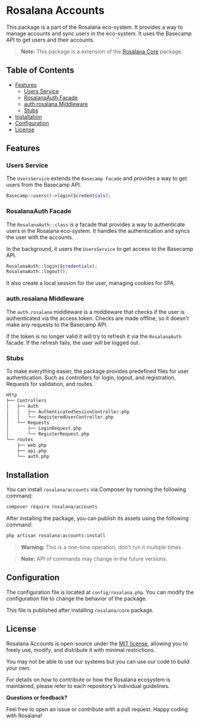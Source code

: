 # Rosalana Accounts

This package is a part of the Rosalana eco-system. It provides a way to manage accounts and sync users in the eco-system. It uses the Basecamp API to get users and their accounts.

> **Note:** This package is a extension of the [Rosalana Core](https://packagist.org/packages/rosalana/core) package.

## Table of Contents
- [Features](#features)
    - [Users Service](#users-service)
    - [RosalanaAuth Facade](#rosalanaauth-facade)
    - [auth.rosalana Middleware](#authrosalana-middleware)
    - [Stubs](#stubs)
- [Installation](#installation)
- [Configuration](#configuration)
- [License](#license)

<!-- - [May Show in the Future](#may-show-in-the-future) -->

## Features

### Users Service

The `UsersService` extends the `Basecamp Facade` and provides a way to get users from the Basecamp API.

```php
Basecamp::users()->login($credentials);
```

### RosalanaAuth Facade

The `RosalanaAuth::class` is a facade that provides a way to authenticate users in the Rosalana eco-system. It handles the authentication and syncs the user with the accounts.

In the background, it users the `UsersService` to get access to the Basecamp API.

```php
RosalanaAuth::login($credentials);
RosalanaAuth::logout();
```

It also create a local session for the user, managing cookies for SPA.

### auth.rosalana Middleware

The `auth.rosalana` middleware is a middleware that checks if the user is authenticated via the access token. Checks are made offline, so it doesn't make any requests to the Basecamp API.

If the token is no longer valid it will try to refresh it via the `RosalanaAuth` facade. If the refresh fails, the user will be logged out.

### Stubs

To make everything easier, the package provides predefined files for user authentication. Such as controllers for login, logout, and registration, Requests for validation, and routes.

```bash
Http
├── Controllers
│   ├── Auth
│   │   ├── AuthenticatedSessionController.php
│   │   └── RegisteredUserController.php
│   └── Requests
│       ├── LoginRequest.php
│       └── RegisterRequest.php
└── routes
    ├── web.php
    ├── api.php
    └── auth.php
```

## Installation

You can install `rosalana/accounts` via Composer by running the following command:

```bash
composer require rosalana/accounts
```

After installing the package, you can publish its assets using the following command:

```bash
php artisan rosalana:accounts:install
```

> **Warning:** This is a one-time operation, don't run it multiple times.

> **Note:** API of commands may change in the future versions.

## Configuration

The configuration file is located at `config/rosalana.php`. You can modify the configuration file to change the behavior of the package.

This file is published after installing `rosalana/core` package.


## License

Rosalana Accounts is open-source under the [MIT license](/LICENCE), allowing you to freely use, modify, and distribute it with minimal restrictions.

You may not be able to use our systems but you can use our code to build your own.

For details on how to contribute or how the Rosalana ecosystem is maintained, please refer to each repository’s individual guidelines.

**Questions or feedback?**

Feel free to open an issue or contribute with a pull request. Happy coding with Rosalana!
